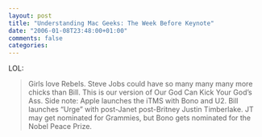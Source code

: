 ```yaml
---
layout: post
title: "Understanding Mac Geeks: The Week Before Keynote"
date: "2006-01-08T23:48:00+01:00"
comments: false
categories: 
---
```


<p>LOL:</p>

<blockquote>
<p>Girls love Rebels. Steve Jobs could have so many many many more chicks than Bill. This is our version of Our God Can Kick Your God&#8217;s Ass. Side note: Apple launches the iTMS with Bono and U2. Bill launches &#8220;Urge&#8221; with post-Janet post-Britney Justin Timberlake. JT may get nominated for Grammies, but Bono gets nominated for the Nobel Peace Prize.</p>
</blockquote>


